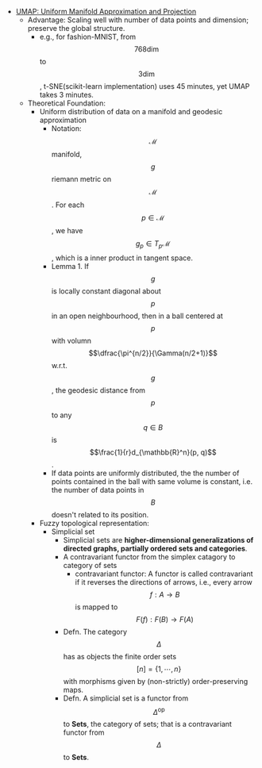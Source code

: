 - [UMAP: Uniform Manifold Approximation and Projection](https://arxiv.org/pdf/1802.03426.pdf)
	- Advantage: Scaling well with number of data points and dimension; preserve the global structure.
		- e.g., for fashion-MNIST, from $$768\dim$$ to $$3\dim$$, t-SNE(scikit-learn implementation) uses 45 minutes, yet UMAP takes 3 minutes.
	- Theoretical Foundation:
		- Uniform distribution of data on a manifold and geodesic approximation
			- Notation: $$\mathcal{M}$$ manifold, $$g$$ riemann metric on $$\mathcal{M}$$. For each $$p\in \mathcal{M}$$, we have $$g_p\in T_p\mathcal{M}$$, which is a inner product in tangent space.
			- Lemma 1. If $$g$$ is locally constant diagonal about $$p$$ in an open neighbourhood, then in a ball centered at $$p$$ with volumn $$\dfrac{\pi^{n/2}}{\Gamma(n/2+1)}$$ w.r.t. $$g$$, the geodesic distance from $$p$$ to any $$q\in B$$ is $$\frac{1}{r}d_{\mathbb{R}^n}(p, q)$$.
			- If data points are uniformly distributed, the the number of points contained in the ball with same volume is constant, i.e. the number of data points in $$B$$ doesn't related to its position.
		- Fuzzy topological representation:
			- Simplicial set
				- Simplicial sets are __higher-dimensional generalizations of directed graphs, partially ordered sets and categories__.
				- A contravariant functor from the simplex catagory to category of sets
					- contravariant functor: A functor is called contravariant if it reverses the directions of arrows, i.e., every arrow $$f: A\to B$$ is mapped to $$F(f):F(B)\to F(A)$$
				- Defn. The category $$\Delta$$ has as objects the finite order sets $$[n]=\{1, \cdots, n\}$$ with morphisms given by (non-strictly) order-preserving maps.
				- Defn. A simplicial set is a functor from $$\Delta^\text{op}$$ to **Sets**, the category of sets; that is a contravariant functor from $$\Delta$$ to **Sets**.
